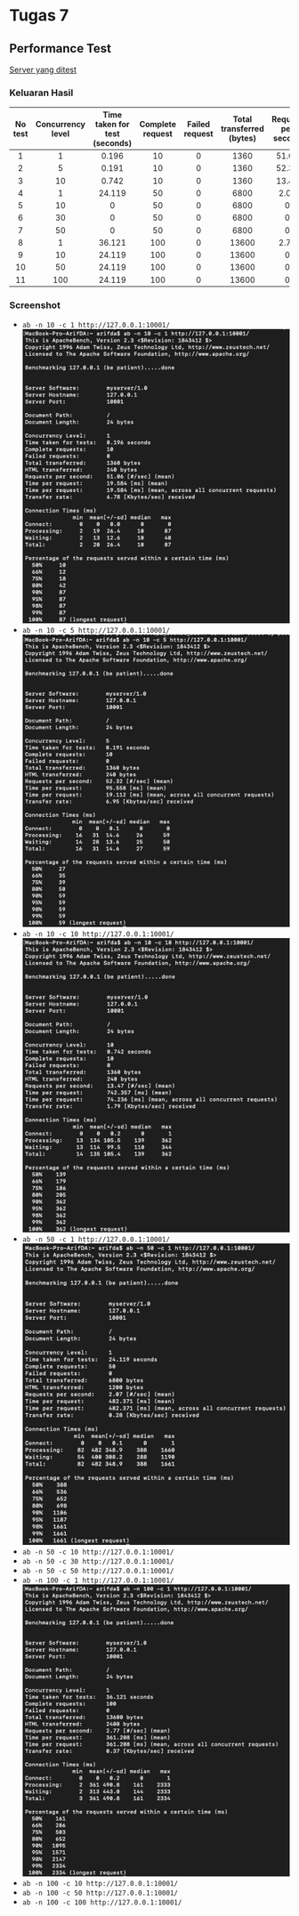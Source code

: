 # Tugas 7

## Performance Test

[Server yang ditest](../tugas6/server_thread_http.py)

### Keluaran Hasil

| No test | Concurrency level | Time taken for test (seconds) | Complete request | Failed request | Total transferred (bytes) | Request per second | Time per request (ms) | Transfer rate (Kbytes/sec) |
|:-------:|:-----------------:|:-----------------------------:|:----------------:|:--------------:|:-------------------------:|:------------------:|:---------------------:|:--------------------------:|
|    1    |         1         |             0.196             |        10        |        0       |            1360           |       51.06       |         19.584         |            6.78           |
|    2    |         5         |             0.191             |        10        |        0       |            1360           |        52.32       |         95.558        |            6.95            |
|    3    |         10         |             0.742             |        10       |        0       |           1360           |        13.47       |         742.357        |            1.79            |
|    4    |         1         |             24.119             |        50       |        0       |           6800           |        2.07       |         482.371        |            0.28            |
|    5    |         10         |             0             |        50       |        0       |           6800           |        0       |         0        |            0            |
|    6    |         30         |             0             |        50       |        0       |           6800           |        0       |         0        |            0            |
|    7    |         50         |             0             |        50       |        0       |           6800           |        0       |         0        |            0            |
|    8    |         1         |             36.121             |        100       |        0       |           13600           |        2.77       |         361.208        |            0.37            |
|    9    |         10         |             24.119             |        100       |        0       |           13600           |        0       |         0        |            0            |
|    10    |         50         |             24.119             |        100       |        0       |           13600           |        0       |         0        |            0            |
|    11    |         100         |             24.119             |        100       |        0       |           13600           |        0       |         0        |            0            |

### Screenshot

- `ab -n 10 -c 1 http://127.0.0.1:10001/`  
![1](foto/1.png)
- `ab -n 10 -c 5 http://127.0.0.1:10001/`  
![2](foto/2.png)
- `ab -n 10 -c 10 http://127.0.0.1:10001/`  
![3](foto/3.png)
- `ab -n 50 -c 1 http://127.0.0.1:10001/`  
![4](foto/4.png)
- `ab -n 50 -c 10 http://127.0.0.1:10001/`
- `ab -n 50 -c 30 http://127.0.0.1:10001/`
- `ab -n 50 -c 50 http://127.0.0.1:10001/`
- `ab -n 100 -c 1 http://127.0.0.1:10001/`
![8](foto/8.png)
- `ab -n 100 -c 10 http://127.0.0.1:10001/`
- `ab -n 100 -c 50 http://127.0.0.1:10001/`
- `ab -n 100 -c 100 http://127.0.0.1:10001/`
